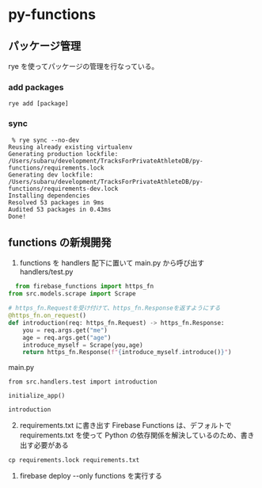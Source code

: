 # py-functions

## パッケージ管理

rye を使ってパッケージの管理を行なっている。

### add packages

```
rye add [package]
```

### sync

```
 % rye sync --no-dev
Reusing already existing virtualenv
Generating production lockfile: /Users/subaru/development/TracksForPrivateAthleteDB/py-functions/requirements.lock
Generating dev lockfile: /Users/subaru/development/TracksForPrivateAthleteDB/py-functions/requirements-dev.lock
Installing dependencies
Resolved 53 packages in 9ms
Audited 53 packages in 0.43ms
Done!
```

## functions の新規開発

1. functions を handlers 配下に置いて main.py から呼び出す
   handlers/test.py

```python
  from firebase_functions import https_fn
from src.models.scrape import Scrape

# https_fn.Requestを受け付けて、https_fn.Responseを返すようにする
@https_fn.on_request()
def introduction(req: https_fn.Request) -> https_fn.Response:
    you = req.args.get("me")
    age = req.args.get("age")
    introduce_myself = Scrape(you,age)
    return https_fn.Response(f"{introduce_myself.introduce()}")
```

main.py

```
from src.handlers.test import introduction

initialize_app()

introduction
```

2. requirements.txt に書き出す
   Firebase Functions は、デフォルトで requirements.txt を使って Python の依存関係を解決しているのため、書き出す必要がある

```
cp requirements.lock requirements.txt
```

1. firebase deploy --only functions を実行する
